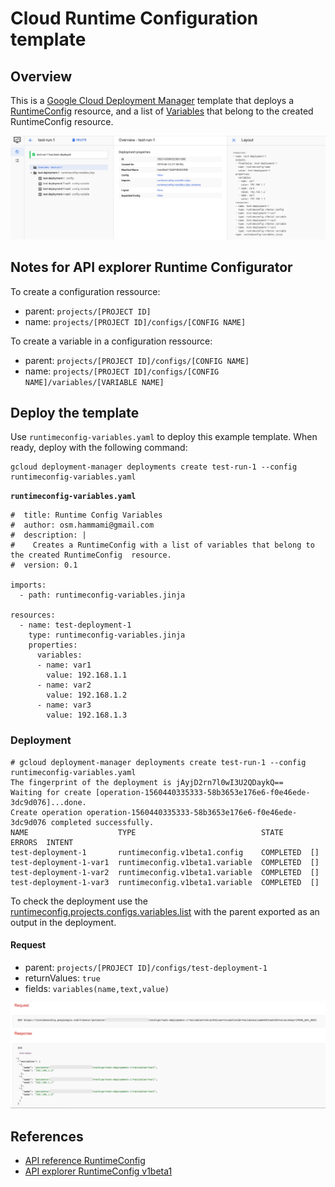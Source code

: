 # Cloud Runtime Configuration template

## Overview

This is a [Google Cloud Deployment Manager](https://cloud.google.com/deployment-manager/overview) template that deploys a [RuntimeConfig](https://cloud.google.com/deployment-manager/runtime-configurator/) resource, and a list of [Variables](https://cloud.google.com/deployment-manager/runtime-configurator/set-and-get-variables) that belong to the created RuntimeConfig resource.

![Google DM Screenshot](./img/runtimeconfig-variables.png)

## Notes for API explorer Runtime Configurator

To create a configuration ressource:

* parent: `projects/[PROJECT ID]`
* name: `projects/[PROJECT ID]/configs/[CONFIG NAME]`

To create a variable in a configuration ressource:

* parent: `projects/[PROJECT ID]/configs/[CONFIG NAME]`
* name: `projects/[PROJECT ID]/configs/[CONFIG NAME]/variables/[VARIABLE NAME]`

## Deploy the template

Use `runtimeconfig-variables.yaml` to deploy this example template. When ready, deploy with the following command:

```
gcloud deployment-manager deployments create test-run-1 --config runtimeconfig-variables.yaml
```

**`runtimeconfig-variables.yaml`**

```
#  title: Runtime Config Variables
#  author: osm.hammami@gmail.com
#  description: |
#    Creates a RuntimeConfig with a list of variables that belong to the created RuntimeConfig  resource.
#  version: 0.1

imports:
  - path: runtimeconfig-variables.jinja

resources:
  - name: test-deployment-1
    type: runtimeconfig-variables.jinja
    properties:
      variables:
      - name: var1
        value: 192.168.1.1
      - name: var2
        value: 192.168.1.2
      - name: var3
        value: 192.168.1.3
```

### Deployment

```
# gcloud deployment-manager deployments create test-run-1 --config runtimeconfig-variables.yaml
The fingerprint of the deployment is jAyjD2rn7l0wI3U2QDaykQ==
Waiting for create [operation-1560440335333-58b3653e176e6-f0e46ede-3dc9d076]...done.
Create operation operation-1560440335333-58b3653e176e6-f0e46ede-3dc9d076 completed successfully.
NAME                    TYPE                            STATE      ERRORS  INTENT
test-deployment-1       runtimeconfig.v1beta1.config    COMPLETED  []
test-deployment-1-var1  runtimeconfig.v1beta1.variable  COMPLETED  []
test-deployment-1-var2  runtimeconfig.v1beta1.variable  COMPLETED  []
test-deployment-1-var3  runtimeconfig.v1beta1.variable  COMPLETED  []
```
To check the deployment use the [runtimeconfig.projects.configs.variables.list](https://developers.google.com/apis-explorer/#p/runtimeconfig/v1beta1/runtimeconfig.projects.configs.variables.list) with the parent exported as an output in the deployment.

#### Request

* parent: `projects/[PROJECT ID]/configs/test-deployment-1`
* returnValues: `true`
* fields: `variables(name,text,value)`

![Google DM Screenshot](./img/variables.png)

## References

* [API reference RuntimeConfig](https://cloud.google.com/deployment-manager/runtime-configurator/reference/rest/)
* [API explorer RuntimeConfig v1beta1](https://developers.google.com/apis-explorer/#p/runtimeconfig/v1beta1/)